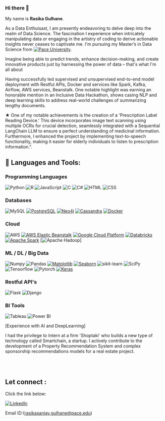 ### Hi there 👋
My name is **Rasika Gulhane**.
 
As a Data Enthuisast, I am presently endeavoring to delve deep into the realm of Data Science. The fascination I experience when intricately manipulating data or engaging in the artistry of coding to derive actionable insights never ceases to captivate me. 
I'm pursuing my Master’s in Data Science from [![Pace University](https://img.shields.io/badge/Pace%20-University-%23000000?style=for-the-badge)](https://www.pace.edu/). 

Imagine being able to predict trends, enhance decision-making, and create innovative products just by harnessing the power of data – that's what I'm all about

Having successfully led supervised and unsupervised end-to-end model deployment with Restful APIs, Docker and services like Spark, Kafka, Airflow, AWS services, Beanstalk. One notable highlight was earning an honorable mention in an Inclusive Data Hackathon, shows casing NLP and deep learning skills to address real-world challenges of summarizing lengthy documents.

&#9733; One of my notable achievements is the creation of a 'Prescription Label Reading Device.' This device incorporates image text scanning using multiple OCRs for crucial detection, seamlessly integrated with a Sequential LangChain LLM to ensure a perfect understanding of medicinal information. Furthermore, I enhanced the project by implementing text-to-speech functionality, making it easier for elderly individuals to listen to prescription information.".

## 🧰 Languages and Tools:
<!-- https://github.com/Ileriayo/markdown-badges#how-to-use -->

### Programming Languages
![Python](https://img.shields.io/badge/python-3670A0?style=for-the-badge&logo=python&logoColor=ffdd54)
![R](https://img.shields.io/badge/r-%23276DC3.svg?style=for-the-badge&logo=r&logoColor=white)
![JavaScript](https://img.shields.io/badge/javascript-%23323330.svg?style=for-the-badge&logo=javascript&logoColor=%23F7DF1E)
![C](https://img.shields.io/badge/c-%2300599C.svg?style=for-the-badge&logo=c&logoColor=white)
![C#](https://img.shields.io/badge/c%23-%23239120.svg?style=for-the-badge&logo=c-sharp&logoColor=white)
![HTML](https://img.shields.io/badge/HTML-%23E34F26.svg?style=for-the-badge&logo=html5&logoColor=white)
![CSS](https://img.shields.io/badge/CSS-%231572B6.svg?style=for-the-badge&logo=css3&logoColor=white)

### Databases
![MySQL](https://img.shields.io/badge/mysql-%2300f.svg?style=for-the-badge&logo=mysql&logoColor=white)
[![PostgreSQL](https://img.shields.io/badge/postgres-%23336791.svg?style=for-the-badge&logo=postgresql&logoColor=white)](https://www.postgresql.org/)
[![Neo4j](https://img.shields.io/badge/neo4j-%236DB33F.svg?style=for-the-badge&logo=neo4j&logoColor=white)](https://neo4j.com/)
[![Cassandra](https://img.shields.io/badge/cassandra-%231287B3.svg?style=for-the-badge&logo=apache-cassandra&logoColor=white)](https://cassandra.apache.org/)
[![Docker](https://img.shields.io/badge/Docker-%232496ED.svg?style=for-the-badge&logo=docker&logoColor=white)](https://www.docker.com/)

### Cloud
![AWS](https://img.shields.io/badge/AWS-%23FF9900.svg?style=for-the-badge&logo=amazon-aws&logoColor=white)
[![AWS Elastic Beanstalk](https://img.shields.io/badge/AWS%20Elastic%20Beanstalk-%230080FF.svg?style=for-the-badge&logo=amazon-aws&logoColor=white)](https://aws.amazon.com/elasticbeanstalk/)
[![Google Cloud Platform](https://img.shields.io/badge/Google%20Cloud%20Platform-%234285F4.svg?style=for-the-badge&logo=google-cloud&logoColor=white)](https://cloud.google.com/)
[![Databricks](https://img.shields.io/badge/Databricks-%230098FF.svg?style=for-the-badge&logo=databricks&logoColor=white)](https://databricks.com/)
[![Apache Spark](https://img.shields.io/badge/Apache%20Spark-%23E25A1C.svg?style=for-the-badge&logo=apache-spark&logoColor=white)](https://spark.apache.org/)
[![Apache Hadoop](https://img.shields.io/badge/Apache%20Hadoop-%23FBC02D.svg?style=for-the-badge&logo=apache-hadoop&logoColor=white)]


### ML / DL / Big Data
![Numpy](https://img.shields.io/badge/numpy-013243?style=for-the-badge&logo=numpy&logoColor=white)
![Pandas](https://img.shields.io/badge/pandas-150458?style=for-the-badge&logo=pandas&logoColor=white)
[![Matplotlib](https://img.shields.io/badge/Matplotlib-%23076EEA.svg?style=for-the-badge&logo=python&logoColor=white)](https://matplotlib.org/)
[![Seaborn](https://img.shields.io/badge/Seaborn-%2371C7E3.svg?style=for-the-badge&logo=python&logoColor=white)](https://seaborn.pydata.org/)
![sikit-learn](https://img.shields.io/badge/scikit--learn-F7931E?style=for-the-badge&logo=scikit-learn&logoColor=white)
![SciPy](https://img.shields.io/badge/SciPy-%230C55A5.svg?style=for-the-badge&logo=scipy&logoColor=%white)
![Tensorflow](https://img.shields.io/badge/TensorFlow-FF6F00?style=for-the-badge&logo=TensorFlow&logoColor=white)
![Pytorch](https://img.shields.io/badge/PyTorch-EE4C2C?style=for-the-badge&logo=PyTorch&logoColor=white)
[![Keras](https://img.shields.io/badge/Keras-%23D00000.svg?style=for-the-badge&logo=keras&logoColor=white)](https://keras.io/)

### Restful API's
![Flask](https://img.shields.io/badge/Flask-%23000000.svg?style=for-the-badge&logo=flask&logoColor=white)
![Django](https://img.shields.io/badge/Django-%23092E20.svg?style=for-the-badge&logo=django&logoColor=white)

### BI Tools
![Tableau](https://img.shields.io/badge/Tableau-%23E97627.svg?style=for-the-badge&logo=tableau&logoColor=white)
![Power BI](https://img.shields.io/badge/Power%20BI-%23F2C811.svg?style=for-the-badge&logo=powerbi&logoColor=white)


[Experience with AI and DeepLearning]

I had the privilege to Intern at a firm 'Shoptaki' who builds a new type of technology called Smartchain, a startup. I actively contribute to the development of a Property Recommendation System and complex sponsorship recommendations models for a real estate project.


<br></br>
## Let connect :
Click the link below:

[![LinkedIn](https://img.shields.io/badge/LinkedIn-RasikaGulhane-%230077B5?style=for-the-badge&logo=linkedin)](https://www.linkedin.com/in/rasika-gulhane-791a7530/
)

Email ID:(rasikasanjay.gulhane@pace.edu)

